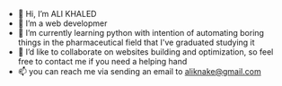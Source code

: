 - 👋 Hi, I’m ALI KHALED
- 👀 I’m a web developmer
- 🌱 I’m currently learning python with intention of automating boring things in the pharmaceutical field that I've graduated studying it
- 💞️ I’d like to collaborate on websites building and optimization, so feel free to contact me if you need a helping hand
- 📫 you can reach me via sending an email to aliknake@gmail.com

<!---
ALI-KHALED-13/ALI-KHALED-13 is a ✨ special ✨ repository because its `README.md` (this file) appears on your GitHub profile.
You can click the Preview link to take a look at your changes.
--->
